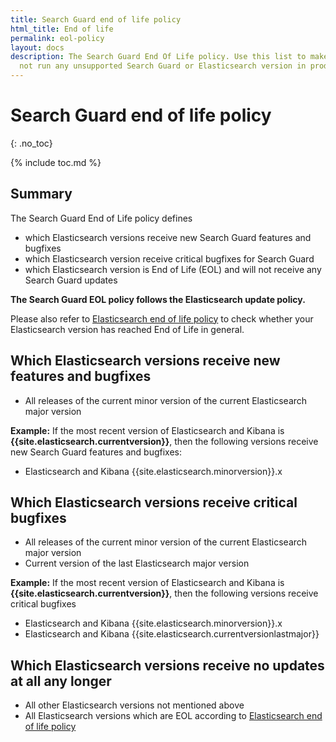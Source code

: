 ```yaml
---
title: Search Guard end of life policy
html_title: End of life
permalink: eol-policy
layout: docs
description: The Search Guard End Of Life policy. Use this list to make sure you do
  not run any unsupported Search Guard or Elasticsearch version in production.
---
```

# Search Guard end of life policy
{: .no_toc}

{% include toc.md %}

## Summary

The Search Guard End of Life policy defines 

* which Elasticsearch versions receive new Search Guard features and bugfixes
* which Elasticsearch version receive critical bugfixes for Search Guard
* which Elasticsearch version is End of Life (EOL) and will not receive any Search Guard updates

**The Search Guard EOL policy follows the Elasticsearch update policy.**

Please also refer to [Elasticsearch end of life policy](https://www.elastic.co/support/eol) to check whether your Elasticsearch version
has reached End of Life in general. 

## Which Elasticsearch versions receive new features and bugfixes

* All releases of the current minor version of the current Elasticsearch major version

**Example:** If the most recent version of Elasticsearch and Kibana is **{{site.elasticsearch.currentversion}}**, then
the following versions receive new Search Guard features and bugfixes:

* Elasticsearch and Kibana {{site.elasticsearch.minorversion}}.x

## Which Elasticsearch versions receive critical bugfixes

* All releases of the current minor version of the current Elasticsearch major version
* Current version of the last Elasticsearch major version

**Example:** If the most recent version of Elasticsearch and Kibana is **{{site.elasticsearch.currentversion}}**, then
the following versions receive critical bugfixes

* Elasticsearch and Kibana {{site.elasticsearch.minorversion}}.x
* Elasticsearch and Kibana {{site.elasticsearch.currentversionlastmajor}}

## Which Elasticsearch versions receive no updates at all any longer

* All other Elasticsearch versions not mentioned above
* All Elasticsearch versions which are EOL according to [Elasticsearch end of life policy](https://www.elastic.co/support/eol)
